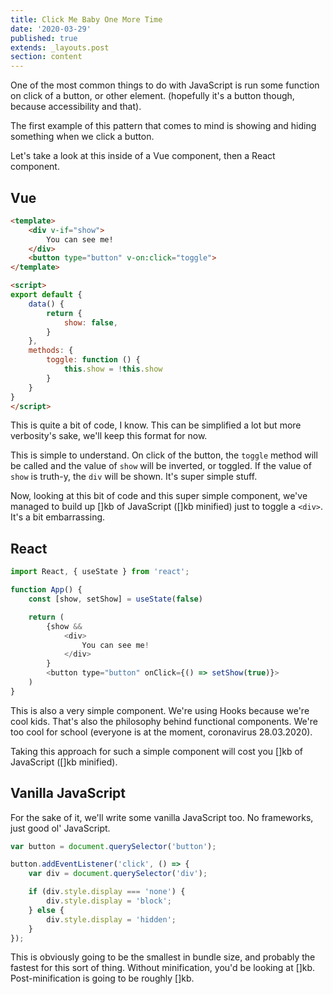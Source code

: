 ```yaml
---
title: Click Me Baby One More Time
date: '2020-03-29'
published: true
extends: _layouts.post
section: content
---
```

One of the most common things to do with JavaScript is run some function on click of a button, or other element. (hopefully it's a button though, because accessibility and that).

The first example of this pattern that comes to mind is showing and hiding something when we click a button.

Let's take a look at this inside of a Vue component, then a React component.

## Vue

```html
<template>
    <div v-if="show">
        You can see me!
    </div>
    <button type="button" v-on:click="toggle">
</template>

<script>
export default {
    data() {
        return {
            show: false,
        }
    },
    methods: {
        toggle: function () {
            this.show = !this.show
        }
    }
}
</script>
```

This is quite a bit of code, I know. This can be simplified a lot but more verbosity's sake, we'll keep this format for now. 

This is simple to understand. On click of the button, the `toggle` method will be called and the value of `show` will be inverted, or toggled. If the value of `show` is truth-y, the `div` will be shown. It's super simple stuff.

Now, looking at this bit of code and this super simple component, we've managed to build up []kb of JavaScript ([]kb minified) just to toggle a `<div>`. It's a bit embarrassing.

## React

```javascript
import React, { useState } from 'react';

function App() {
    const [show, setShow] = useState(false)

    return (
        {show &&
            <div>
                You can see me!
            </div>
        }
        <button type="button" onClick={() => setShow(true)}>
    )
}
```

This is also a very simple component. We're using Hooks because we're cool kids. That's also the philosophy behind functional components. We're too cool for school (everyone is at the moment, coronavirus 28.03.2020).

Taking this approach for such a simple component will cost you []kb of JavaScript ([]kb minified).

## Vanilla JavaScript

For the sake of it, we'll write some vanilla JavaScript too. No frameworks, just good ol' JavaScript.

```javascript
var button = document.querySelector('button');

button.addEventListener('click', () => {
    var div = document.querySelector('div');

    if (div.style.display === 'none') {
        div.style.display = 'block';
    } else {
        div.style.display = 'hidden';
    }
});
```

This is obviously going to be the smallest in bundle size, and probably the fastest for this sort of thing. Without minification, you'd be looking at []kb. Post-minification is going to be roughly []kb.